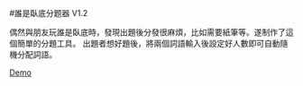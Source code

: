 #誰是臥底分题器 V1.2

偶然與朋友玩誰是臥底時，發現出題後分發很麻煩，比如需要紙筆等。遂制作了這個簡單的分題工具。
出題者想好題後，將兩個詞語輸入後設定好人數即可自動隨機分配詞語。

[Demo](http://meredaniel.com/wodi/)
